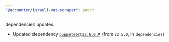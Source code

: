 ```yaml
---
"@accounter/israeli-vat-scraper": patch
---
```

dependencies updates:
  - Updated dependency [`puppeteer@22.6.0` ↗︎](https://www.npmjs.com/package/puppeteer/v/22.6.0) (from `22.5.0`, in `dependencies`)
